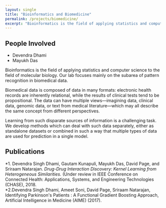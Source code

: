 ```yaml
---
layout: single
title: "Bioinformatics and Biomedicine"
permalink: /projects/biomedicine/
excerpt: "Bioinformatics is the field of applying statistics and computer science to the field of molecular biology. Our lab focuses mainly on the subarea of pattern recognition in biomedical data."
---
```


## People Involved

* Devendra Dhami
* Mayukh Das

Bioinformatics is the field of applying statistics and computer science to the field of molecular biology. Our lab focuses mainly on the subarea of pattern recognition in biomedical data.

Biomedical data is composed of data in many formats: electronic health records are inherently relational, while the results of clinical tests tend to be propositional. The data can have multiple views&mdash;imagining data, clinical data, genomic data, or text from medical literature&mdash;which may all describe the same concept from different perspectives.

Learning from such disparate sources of information is a challenging task. We develop methods which can deal with such data separately, either as standalone datasets or combined in such a way that multiple types of data are used for prediction in a single model.

## Publications

*1. Devendra Singh Dhami, Gautam Kunapuli, Mayukh Das, David Page, and Sriraam Natarajan. *Drug-Drug Interaction Discovery: Kernel Learning from Heterogeneous Similarities.* (Under review in IEEE Conference on Connected Health: Applications, Systems, and Engineering Technologies (CHASE), 2018.  
*2.Devendra Singh Dhami, Ameet Soni, David Page, Sriraam Natarajan, Identifying Parkinson's Patients : A Functional Gradient Boosting Approach, Artificial Intelligence in Medicine (AIME) (2017).
